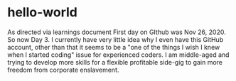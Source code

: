 # hello-world
As directed via learnings document
First day on GIthub was Nov 26, 2020.  So now Day 3.  I currently have very little idea why I even have this GitHub account, other than that it seems to be a "one of the things I wish I knew when I started coding" issue for experienced coders.  I am middle-aged and trying to develop more skills for a flexible profitable side-gig to gain more freedom from corporate enslavement.  
